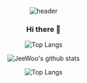 <div align=center>

![header](https://capsule-render.vercel.app/api?type=slice&color=gradient&text=%20JeeWoo%20%20&height=200&fontSize=100)
 </div>
 <div align=center>

### Hi there 👋
 
![Top Langs](https://github-readme-stats.vercel.app/api/top-langs/?username=cjw020607&layout=compact&theme=solarized-light)
 
![JeeWoo's github stats](https://github-readme-stats.vercel.app/api?username=cjw020607&show_icons=true&theme=react)  

 ![Top Langs](https://github-readme-stats.vercel.app/api/top-langs/?username=cjw020607&layout=compact&theme=tokyonight)
